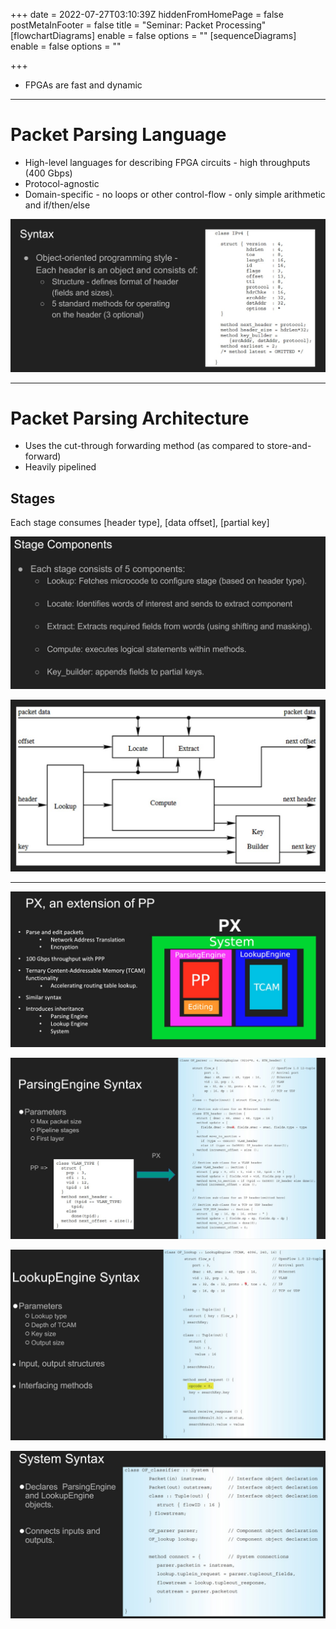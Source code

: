 +++
date = 2022-07-27T03:10:39Z
hiddenFromHomePage = false
postMetaInFooter = false
title = "Seminar: Packet Processing"
[flowchartDiagrams]
enable = false
options = ""
[sequenceDiagrams]
enable = false
options = ""

+++
* FPGAs are fast and dynamic

***

# Packet Parsing Language

* High-level languages for describing FPGA circuits - high throughputs (400 Gbps)
* Protocol-agnostic
* Domain-specific - no loops or other control-flow - only simple arithmetic and if/then/else

![](/uploads/snipaste_2022-07-27_13-14-06.jpg)

***

# Packet Parsing Architecture

* Uses the cut-through forwarding method (as compared to store-and-forward)
* Heavily pipelined

## Stages

Each stage consumes \[header type\], \[data offset\], \[partial key\]

![](/uploads/snipaste_2022-07-27_13-21-36.jpg)

![](/uploads/snipaste_2022-07-27_13-21-54.jpg)

***

![](/uploads/snipaste_2022-07-27_13-28-57.jpg)

![](/uploads/snipaste_2022-07-27_13-30-53.jpg)

![](/uploads/snipaste_2022-07-27_13-32-08.jpg)

![](/uploads/snipaste_2022-07-27_13-33-20.jpg)